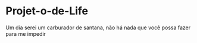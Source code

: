 # Projet-o-de-Life
Um dia serei um carburador de santana, não há nada que você possa fazer para me impedir
